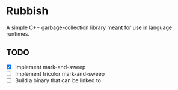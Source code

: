 # Rubbish
A simple C++ garbage-collection library meant for use in language runtimes.

## TODO
- [X] Implement mark-and-sweep
- [ ] Implement tricolor mark-and-sweep
- [ ] Build a binary that can be linked to
